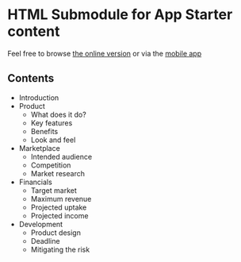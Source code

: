 # HTML Submodule for App Starter content

Feel free to browse [the online version](http://appstarter.katanacode.com) or via the [mobile app](https://itunes.apple.com/gb/app/app-starter/id584424011?mt=8)

## Contents

* Introduction
* Product
  * What does it do?
  * Key features
  * Benefits
  * Look and feel
* Marketplace
  * Intended audience
  * Competition
  * Market research
* Financials
  * Target market
  * Maximum revenue
  * Projected uptake
  * Projected income  
* Development
  * Product design
  * Deadline
  * Mitigating the risk
